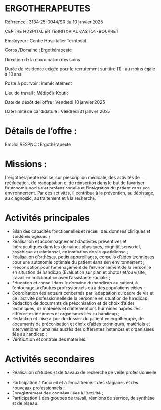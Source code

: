 # ERGOTHERAPEUTES

Référence : 3134-25-0044/SR du 10 janvier 2025

CENTRE HOSPITALIER TERRITORIAL GASTON-BOURRET

Employeur : Centre Hospitalier Territorial

Corps /Domaine : Ergothérapeute

Direction de la coordination des soins

Durée de résidence exigée pour le recrutement sur titre (1) : au moins égale à 10 ans

Poste à pourvoir : immédiatement

Lieu de travail : Médipôle Koutio

Date de dépôt de l’offre : Vendredi 10 janvier 2025

Date limite de candidature : Vendredi 31 janvier 2025

# Détails de l’offre :

Emploi RESPNC : Ergothérapeute

# Missions :

L’ergothérapeute réalise, sur prescription médicale, des activités de rééducation, de réadaptation et de réinsertion dans le but de favoriser l’autonomie sociale et professionnelle et l’intégration du patient dans son environnement. Par ces activités, il contribue à la prévention, au dépistage, au diagnostic, au traitement et à la recherche.

# Activités principales

- Bilan des capacités fonctionnelles et recueil des données cliniques et épidémiologiques ;
- Réalisation et accompagnement d’activités préventives et thérapeutiques dans les domaines physiques, cognitif, sensoriel, psychique et relationnel, en institution de vie quotidienne ;
- Réalisation d’orthèses, petits appareillages, conseils d’aides techniques pour une autonomie optimale du patient dans son environnement ;
- Préconisation pour l’aménagement de l’environnement de la personne en situation de handicap (Evaluation sur plan et photos et/ou visite, travail en collaboration avec l’assistante sociale) ;
- Education et conseil dans le domaine du handicap au patient, à l’entourage, à d’autres professionnels ou à des populations cibles ;
- Coordination des acteurs concernés par l’adaptation du cadre de vie et de l’activité professionnelle de la personne en situation de handicap ;
- Rédaction de documents de préconisation et de choix d’aides techniques, de matériels et d’interventions humaines auprès des différentes instances et organismes liés au handicap ;
- Rédaction et mise à jour du dossier du patient en ergothérapie, de documents de préconisation et choix d’aides techniques, matériels et interventions humaines auprès des différentes instances et organismes liés au handicap ;
- Vérification et contrôle des matériels.

# Activités secondaires

- Réalisation d’études et de travaux de recherche de veille professionnelle ;
- Participation à l’accueil et à l’encadrement des stagiaires et des nouveaux professionnels ;
- Enregistrement des données liées à l’activité ;
- Participation à des groupes de travail, réunions de service, de synthèse et de réseau.
